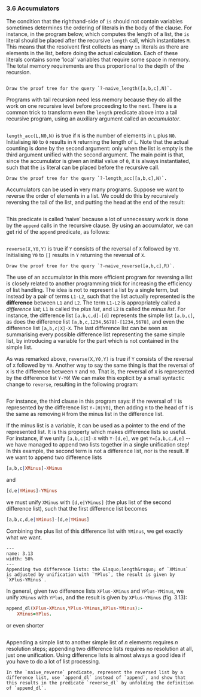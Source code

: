 ### 3.6 Accumulators ###

The condition that the righthand-side of `is` should not contain variables sometimes determines the ordering of literals in the body of the clause. For instance, in the program below, which computes the length of a list, the `is` literal should be placed after the recursive `length` call, which instantiates `M`. This means that the resolvent first collects as many `is` literals as there are elements in the list, before doing the actual calculation. Each of these literals contains some &lsquo;local&rsquo; variables that require some space in memory. The total memory requirements are thus proportional to the depth of the recursion.
```{swish} 3.6.0
```

```{exercise} 3.10
Draw the proof tree for the query `?-naive_length([a,b,c],N)`.
```

Programs with tail recursion need less memory because they do all the work on one recursive level before proceeding to the next. There is a common trick to transform even the `length` predicate above into a tail recursive program, using an auxiliary argument called an *accumulator*.
```{swish} 3.6.1
```
`length_acc(L,N0,N)` is true if `N` is the number of elements in `L` plus `N0`. Initialising `N0` to `0` results in `N` returning the length of `L`. Note that the actual counting is done by the second argument: only when the list is empty is the third argument unified with the second argument. The main point is that, since the accumulator is given an initial value of `0`, it is always instantiated, such that the `is` literal can be placed before the recursive call.

```{exercise} 3.11
Draw the proof tree for the query `?-length_acc([a,b,c],N)`.
```

Accumulators can be used in very many programs. Suppose we want to reverse the order of elements in a list. We could do this by recursively reversing the tail of the list, and putting the head at the end of the result:
```{swish} 3.6.2
```
This predicate is called &lsquo;naive&rsquo; because a lot of unnecessary work is done by the `append` calls in the recursive clause.
By using an accumulator, we can get rid of the `append` predicate, as follows:
```{swish} 3.6.3
```
`reverse(X,Y0,Y)` is true if `Y` consists of the reversal of `X` followed by `Y0`. Initialising `Y0` to `[]` results in `Y` returning the reversal of `X`.

```{exercise} 3.12
Draw the proof tree for the query `?-naive_reverse([a,b,c],R)`.
```

The use of an accumulator in this more efficient program for reversing a list is closely related to another programming trick for increasing the efficiency of list handling. The idea is not to represent a list by a single term, but instead by a pair of terms `L1-L2`, such that the list actually represented is the **difference** between `L1` and `L2`. The term `L1-L2` is appropriately called a *difference list*; `L1` is called the *plus list*, and `L2` is called the *minus list*. For instance, the difference list `[a,b,c,d]-[d]` represents the simple list `[a,b,c]`, as does the difference list `[a,b,c,1234,5678]-[1234,5678]`, and even the difference list `[a,b,c|X]-X`. The last difference list can be seen as summarising every possible difference list representing the same simple list, by introducing a variable for the part which is not contained in the simple list.

As was remarked above, `reverse(X,Y0,Y)` is true if `Y` consists of the reversal of `X` followed by `Y0`. Another way to say the same thing is that the reversal of `X` is the difference between `Y` and `Y0`. That is, the reversal of `X` is represented by the difference list `Y-Y0`! We can make this explicit by a small syntactic change to `reverse`, resulting in the following program:
```{swish} 3.6.4
```
For instance, the third clause in this program says: if the reversal of `T` is represented by the difference list `Y-[H|Y0]`, then adding `H` to the head of `T` is the same as removing `H` from the minus list in the difference list.

If the minus list is a variable, it can be used as a pointer to the end of the represented list. It is this property which makes difference lists so useful. For instance, if we unify `[a,b,c|X]-X` with `Y-[d,e]`, we get `Y=[a,b,c,d,e]` -- we have managed to append two lists together in a single unification step! In this example, the second term is not a difference list, nor is the result. If we want to append two difference lists
```Prolog
[a,b,c|XMinus]-XMinus
```
and
```Prolog
[d,e|YMinus]-YMinus
```
we must unify `XMinus` with `[d,e|YMinus]` (the plus list of the second difference list), such that the first difference list becomes
```Prolog
[a,b,c,d,e|YMinus]-[d,e|YMinus]
```
Combining the plus list of this difference list with `YMinus`, we get exactly what we want.

```{figure} ../images/part_i/image046.svg
---
name: 3.13
width: 50%
---
Appending two difference lists: the &lsquo;length&rsquo; of `XMinus` is adjusted by unification with `YPlus`, the result is given by `XPlus-YMinus`.
```

In general, given two difference lists `XPlus-XMinus` and `YPlus-YMinus`, we unify `XMinus` with `YPlus`, and the result is given by `XPlus-YMinus` (fig. 3.13):
```Prolog
append_dl(XPlus-XMinus,YPlus-YMinus,XPlus-YMinus):-
    XMinus=YPlus.
```
or even shorter
```{swish} 3.6.5
```
Appending a simple list to another simple list of *n* elements requires *n* resolution steps; appending two difference lists requires no resolution at all, just one unification. Using difference lists is almost always a good idea if you have to do a lot of list processing.

```{exercise} 3.13
In the `naive_reverse` predicate, represent the reversed list by a difference list, use `append_dl` instead of `append`, and show that this results in the predicate `reverse_dl` by unfolding the definition of `append_dl`.
```
